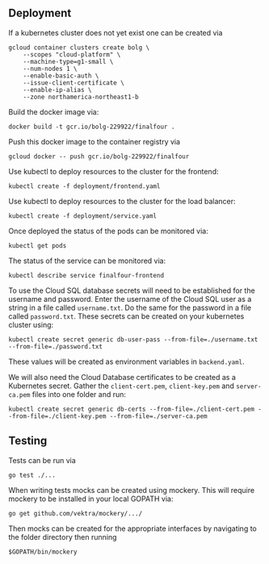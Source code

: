 
## Deployment
If a kubernetes cluster does not yet exist one can be created via
```
gcloud container clusters create bolg \
    --scopes "cloud-platform" \
    --machine-type=g1-small \
    --num-nodes 1 \
    --enable-basic-auth \
    --issue-client-certificate \
    --enable-ip-alias \
    --zone northamerica-northeast1-b
```

Build the docker image via:
```
docker build -t gcr.io/bolg-229922/finalfour .
```

Push this docker image to the container registry via
```
gcloud docker -- push gcr.io/bolg-229922/finalfour
```

Use kubectl to deploy resources to the cluster for the frontend:
```
kubectl create -f deployment/frontend.yaml
```

Use kubectl to deploy resources to the cluster for the load balancer:
```
kubectl create -f deployment/service.yaml
```

Once deployed the status of the pods can be monitored via:
```
kubectl get pods
```

The status of the service can be monitored via:
```
kubectl describe service finalfour-frontend
```

To use the Cloud SQL database secrets will need to be established for the username and password. Enter the username of the Cloud SQL user as a string in a file called `username.txt`. Do the same for the password in a file called `password.txt`. These secrets can be created on your kubernetes cluster using:
```
kubectl create secret generic db-user-pass --from-file=./username.txt --from-file=./password.txt
```
These values will be created as environment variables in `backend.yaml`.

We will also need the Cloud Database certificates to be created as a Kubernetes secret. Gather the `client-cert.pem`, `client-key.pem` and `server-ca.pem` files into one folder and run:
```
kubectl create secret generic db-certs --from-file=./client-cert.pem --from-file=./client-key.pem --from-file=./server-ca.pem
```

## Testing
Tests can be run via
```
go test ./...
```

When writing tests mocks can be created using mockery. This will require mockery to be installed in your local GOPATH via:
```
go get github.com/vektra/mockery/.../
```

Then mocks can be created for the appropriate interfaces by navigating to the folder directory then running 
```
$GOPATH/bin/mockery
```